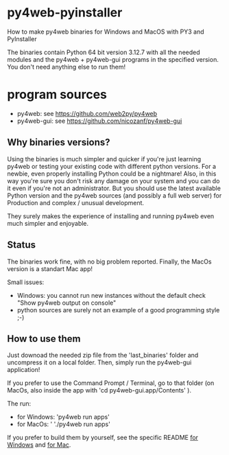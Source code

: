 # py4web-pyinstaller
How to make py4web binaries for Windows and MacOS with PY3 and PyInstaller

The binaries contain Python 64 bit version 3.12.7 with all the needed modules
and the py4web + py4web-gui programs in the specified version. You don't need anything else to run them!

# program sources

* py4web: see https://github.com/web2py/py4web
* py4web-gui: see https://github.com/nicozanf/py4web-gui

## Why binaries versions?

Using the binaries is much simpler and quicker if you're just learning py4web or testing your existing code with different python
versions. For a newbie, even properly installing Python could be a nightmare! Also, in this way you're sure you don't risk any damage on
your system and you can do it even if you're not an administrator.
But you should use the latest available Python version and the py4web sources (and possibly a full web server) for Production and
complex / unusual development.

They surely makes the experience of installing and running py4web even much simpler and enjoyable.

## Status

The binaries work fine, with no big problem reported. Finally, the MacOs version is a standart Mac app!

Small issues:
* Windows: you cannot run new instances without the default check "Show py4web output on console"
* python sources are surely not an example of a good programming style ;-)

## How to use them

Just downoad the needed zip file from the 'last_binaries' folder and uncompress it on a local folder. Then, simply run the py4web-gui application!

If you prefer to use the Command Prompt / Terminal, go to that folder (on MacOs, also inside the app with 'cd py4web-gui.app/Contents' ).

The run:

* for Windows: 'py4web run apps' 
* for MacOs: ' './py4web run apps' 

If you prefer to build them by yourself, see the specific README [for Windows](https://github.com/nicozanf/py4web-pyinstaller/blob/master/README_win.md) and [for Mac](https://github.com/nicozanf/py4web-pyinstaller/blob/master/README_mac.md).
